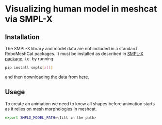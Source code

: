# Visualizing human model in meshcat via SMPL-X

## Installation

The SMPL-X library and model data are not included in a standard RoboMeshCat packages.
It must be installed as described in [SMPL-X package](https://github.com/vchoutas/smplx), i.e. by running

```bash
pip install smplx[all]
```

and then downloading the data from [here](https://smpl-x.is.tue.mpg.de/).

## Usage
To create an animation we need to know all shapes before animation starts as it relies on mesh morphologies in meshcat.

```bash
export SMPLX_MODEL_PATH=<fill in the path>
```